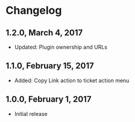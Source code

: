 # Changelog

## 1.2.0, March 4, 2017

* Updated: Plugin ownership and URLs

## 1.1.0, February 15, 2017

* Added: Copy Link action to ticket action menu

## 1.0.0, February 1, 2017

* Initial release